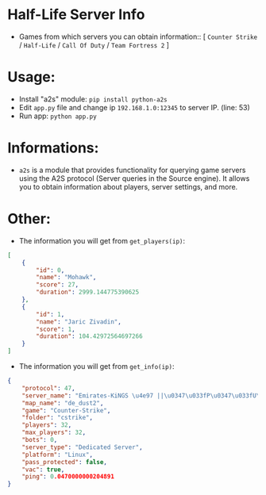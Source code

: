 <h1>Half-Life Server Info</h1>

- Games from which servers you can obtain information:: [ `Counter Strike` / `Half-Life` / `Call Of Duty` / `Team Fortress 2` ]

<h1>Usage:</h1>

- Install "a2s" module: ```pip install python-a2s```
- Edit `app.py` file and change ip `192.168.1.0:12345` to server IP. (line: 53)
- Run app: `python app.py`

<h1>Informations:</h1>

- `a2s` is a module that provides functionality for querying game servers using the A2S protocol (Server queries in the Source engine). It allows you to obtain information about players, server settings, and more.

<h1>Other: </h1>

- The information you will get from `get_players(ip)`:
```json
[
    {
        "id": 0,
        "name": "Mohawk",
        "score": 27,
        "duration": 2999.144775390625
    },
    {
        "id": 1,
        "name": "Jaric Zivadin",
        "score": 1,
        "duration": 104.42972564697266
    }
]
``` 

- The information you will get from `get_info(ip)`:
```json
{
    "protocol": 47,
    "server_name": "Emirates-KiNGS \u4e97 ||\u0347\u033fP\u0347\u033fU\u0347\u033fB\u0347\u033fL\u0347\u033fI\u0347\u033fC\u0347\u033f| \u272a",
    "map_name": "de_dust2",
    "game": "Counter-Strike",
    "folder": "cstrike",
    "players": 32,
    "max_players": 32,
    "bots": 0,
    "server_type": "Dedicated Server",
    "platform": "Linux",
    "pass_protected": false,
    "vac": true,
    "ping": 0.0470000000204891
}
```
